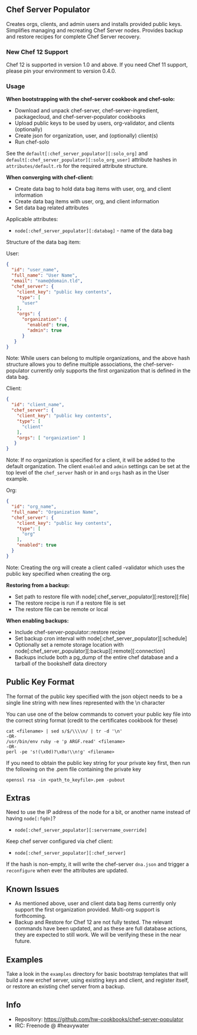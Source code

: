 ## Chef Server Populator

Creates orgs, clients, and admin users and installs provided public keys. Simplifies managing and
recreating Chef Server nodes. Provides backup and restore recipes for
complete Chef Server recovery.

### New Chef 12 Support
Chef 12 is supported in version 1.0 and above. If you need Chef 11
support, please pin your environment to version 0.4.0.

### Usage

**When bootstrapping with the chef-server cookbook and chef-solo:**

* Download and unpack chef-server, chef-server-ingredient, packagecloud, and chef-server-populator cookbooks
* Upload public keys to be used by users, org-validator, and clients (optionally)
* Create json for organization, user, and (optionally) client(s)
* Run chef-solo

See the `default[:chef_server_populator][:solo_org]` and
`default[:chef_server_populator][:solo_org_user]` attribute hashes in
`attributes/default.rb` for the required attribute structure.

**When converging with chef-client:**

* Create data bag to hold data bag items with user, org, and client information
* Create data bag items with user, org, and client information
* Set data bag related attributes

Applicable attributes:

* `node[:chef_server_populator][:databag]` - name of the data bag

Structure of the data bag item:

User: 
```json
{
  "id": "user_name",
  "full_name": "User Name",
  "email": "name@domain.tld",
  "chef_server": {
    "client_key": "public key contents",
    "type": [
      "user"
    ],
    "orgs": {
      "organization": {
        "enabled": true,
        "admin": true
      }
   } 
}
```
Note: While users can belong to multiple organizations, and the above
hash structure allows you to define multiple associations, the
chef-server-populator currently only supports the first organization
that is defined in the data bag.

Client:
```json
{
  "id": "client_name",
  "chef_server": {
    "client_key": "public key contents",
    "type": [
      "client"
    ],
    "orgs": [ "organization" ]
   } 
}
```
Note: If no organization is specified for a client, it will be added
to the default organization. The client `enabled` and `admin` settings
can be set at the top level of the `chef_server` hash or in and `orgs`
hash as in the User example.

Org:
```json
{
  "id": "org_name",
  "full_name": "Organization Name",
  "chef_server": {
    "client_key": "public key contents",
    "type": [
      "org"
    ],
    "enabled": true
  }
}
```
Note: Creating the org will create a client called <org>-validator which uses the public key specified when 
creating the org.

**Restoring from a backup:**

* Set path to restore file with node[:chef_server_populator][:restore][:file]
* The restore recipe is run if a restore file is set
* The restore file can be remote or local

**When enabling backups:**

* Include chef-server-populator::restore recipe
* Set backup cron interval with node[:chef_server_populator][:schedule]
* Optionally set a remote storage location with node[:chef_server_populator][:backup][:remote][:connection]
* Backups include both a pg_dump of the entire chef database and a tarball of the bookshelf data directory

## Public Key Format

The format of the public key specified with the json object needs to be a single line string with new lines
represented with the \n character

You can use one of the below commands to convert your public key file into the correct string format (credit
to the certificates cookbook for these)
```
cat <filename> | sed s/$/\\\\n/ | tr -d '\n'
-OR-
/usr/bin/env ruby -e 'p ARGF.read' <filename>
-OR-
perl -pe 's!(\x0d)?\x0a!\\n!g' <filename>
```
If you need to obtain the public key string for your private key first, then run the following on the .pem
file containing the private key
```
openssl rsa -in <path_to_keyfile>.pem -pubout
```

## Extras

Need to use the IP address of the node for a bit, or another name  instead of
having `node[:fqdn]`?

* `node[:chef_server_populator][:servername_override]`

Keep chef server configured via chef client:

* `node[:chef_server_populator][:chef_server]`

If the hash is non-empty, it will write the chef-server `dna.json` and trigger a
`reconfigure` when ever the attributes are updated.

## Known Issues

* As mentioned above, user and client data bag items currently only
  support the first organization provided. Multi-org support is
  forthcoming.
* Backup and Restore for Chef 12 are not fully tested. The relevant
  commands have been updated, and as these are full database actions,
  they are expected to still work. We will be verifying these in the
  near future.

## Examples

Take a look in the `examples` directory for basic bootstrap templates that will
build a new erchef server, using existing keys and client, and
register itself, or restore an existing chef server from a backup.

## Info
* Repository: https://github.com/hw-cookbooks/chef-server-populator
* IRC: Freenode @ #heavywater
